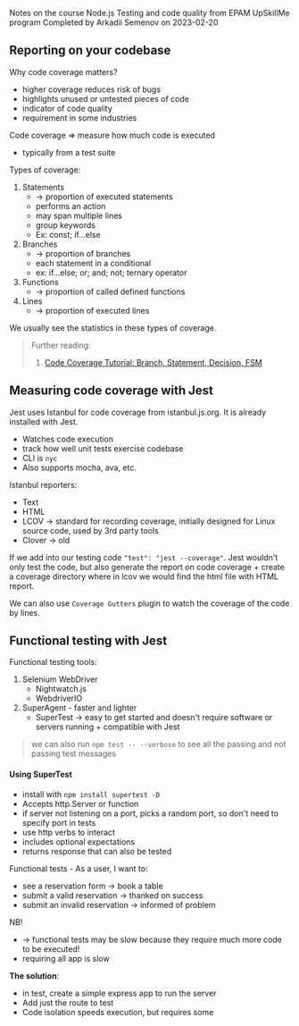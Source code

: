 Notes on the course Node.js Testing and code quality from EPAM UpSkillMe program
Completed by Arkadii Semenov on 2023-02-20

## Reporting on your codebase

Why code coverage matters?

- higher coverage reduces risk of bugs
- highlights unused or untested pieces of code
- indicator of code quality
- requirement in some industries

Code coverage => measure how much code is executed

- typically from a test suite

Types of coverage:

1. Statements
   - -> proportion of executed statements
   - performs an action
   - may span multiple lines
   - group keywords
   - Ex: const; if...else
2. Branches
   - -> proportion of branches
   - each statement in a conditional
   - ex: if...else; or; and; not; ternary operator
3. Functions
   - -> proportion of called defined functions
4. Lines
   - -> proportion of executed lines

We usually see the statistics in these types of coverage.

> Further reading:
>
> 1. [Code Coverage Tutorial: Branch, Statement, Decision, FSM](https://www.guru99.com/code-coverage.html)

## Measuring code coverage with Jest

Jest uses Istanbul for code coverage from istanbul.js.org. It is already installed with Jest.

- Watches code execution
- track how well unit tests exercise codebase
- CLI is `nyc`
- Also supports mocha, ava, etc.

Istanbul reporters:

- Text
- HTML
- LCOV -> standard for recording coverage, initially designed for Linux source code, used by 3rd party tools
- Clover -> old

If we add into our testing code `"test": "jest --coverage"`. Jest wouldn't only test the code, but also generate the report on code coverage + create a coverage directory where in lcov we would find the html file with HTML report.

We can also use `Coverage Gutters` plugin to watch the coverage of the code by lines.

## Functional testing with Jest

Functional testing tools:

1. Selenium WebDriver
   - Nightwatch.js
   - WebdriverIO
2. SuperAgent - faster and lighter
   - SuperTest -> easy to get started and doesn't require software or servers running + compatible with Jest

> we can also run `npm test -- --verbose` to see all the passing and not passing test messages

#### Using SuperTest

- install with `npm install supertest -D`
- Accepts http.Server or function
- if server not listening on a port, picks a random port, so don't need to specify port in tests
- use http verbs to interact
- includes optional expectations
- returns response that can also be tested

Functional tests - As a user, I want to:

- see a reservation form -> book a table
- submit a valid reservation -> thanked on success
- submit an invalid reservation -> informed of problem

NB!

- -> functional tests may be slow because they require much more code to be executed!
- requiring all app is slow

**The solution**:

- in test, create a simple express app to run the server
- Add just the route to test
- Code isolation speeds execution, but requires some
